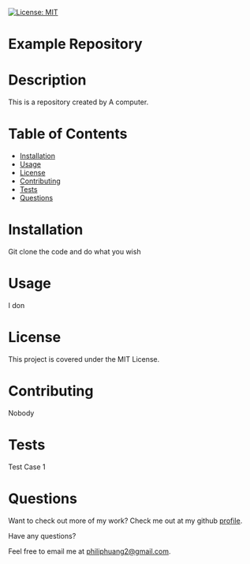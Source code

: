  [![License: MIT](https://img.shields.io/badge/License-MIT-yellow.svg)](https://opensource.org/licenses/MIT)
# Example Repository
  
# Description
  
This is a repository created by A computer.
  
# Table of Contents
  
- [Installation](#installation---)
- [Usage](#usage)
- [License](#license)
- [Contributing](#contributing)
- [Tests](#tests)
- [Questions](#questions)


# Installation

Git clone the code and do what you wish

# Usage

I don

# License

This project is covered under the MIT License.

# Contributing

Nobody

# Tests

Test Case 1

# Questions

Want to check out more of my work?  Check me out at my github [profile](https://github.com/PhilipHuang2).

Have any questions?

Feel free to email me at philiphuang2@gmail.com.